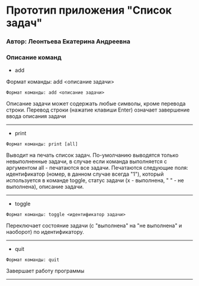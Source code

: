 # Прототип приложения "Список задач"
 
### Автор: Леонтьева Екатерина Андреевна
 
### Описание команд
 
* add

Формат команды: add <описание задачи>
 
```
Формат команды: add <описание задачи>
```
Описание задачи может содержать любые символы, кроме перевода строки.
Перевод строки (нажатие клавиши Enter) означает завершение ввода описания задачи
 ________________
* print

```
Формат команды: print [all]
```
Выводит на печать список задач. По-умолчанию выводятся только невыполненные задачи,
в случае если команда выполняется с аргументом all - печатаются все задачи.
Печатаются следующие поля:
идентификатор (номер, в данном случае всегда "1"), который используется в команде toggle,
статус задачи (x - выполнена, " " - не выполнена), описание задачи.
_________________
* toggle

```
Формат команды: toggle <идентификатор задачи>
```
Переключает состояние задачи (с "выполнена" на "не выполнена" и наоборот) по идентификатору.
__________
* quit

```
Формат команды: quit
```
Завершает работу программы
______

